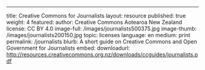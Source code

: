 ---
title: Creative Commons for Journalists
layout: resource
published: true
weight: 4
featured: 
author: Creative Commons Aotearoa New Zealand
license: CC BY 4.0
image-full: /images/journalists500375.jpg
image-thumb: /images/journalists200150.jpg
topic: licenses 
language: en
medium: print
permalink: /journalists
blurb: A short guide on Creative Commons and Open Government for Journalists
embed: 
downloadurl: http://resources.creativecommons.org.nz/downloads/ccguides/journalists.pdf